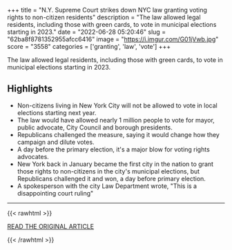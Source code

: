 +++
title = "N.Y. Supreme Court strikes down NYC law granting voting rights to non-citizen residents"
description = "The law allowed legal residents, including those with green cards, to vote in municipal elections starting in 2023."
date = "2022-06-28 05:20:46"
slug = "62ba8f8781352955afcc6416"
image = "https://i.imgur.com/G01jVwb.jpg"
score = "3558"
categories = ['granting', 'law', 'vote']
+++

The law allowed legal residents, including those with green cards, to vote in municipal elections starting in 2023.

## Highlights

- Non-citizens living in New York City will not be allowed to vote in local elections starting next year.
- The law would have allowed nearly 1 million people to vote for mayor, public advocate, City Council and borough presidents.
- Republicans challenged the measure, saying it would change how they campaign and dilute votes.
- A day before the primary election, it's a major blow for voting rights advocates.
- New York back in January became the first city in the nation to grant those rights to non-citizens in the city's municipal elections, but Republicans challenged it and won, a day before primary election.
- A spokesperson with the city Law Department wrote, "This is a disappointing court ruling"

---

{{< rawhtml >}}
  <p class="article-category">
    <a target="_blank" href="https://www.cbsnews.com/newyork/news/n-y-supreme-court-strikes-down-nyc-law-granting-voting-rights-to-noncitizen-residents/">READ THE ORIGINAL ARTICLE</a>
  </p>
{{< /rawhtml >}}
